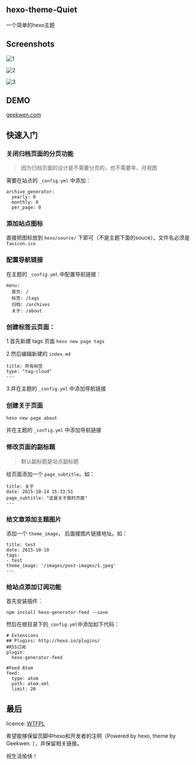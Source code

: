 ## hexo-theme-Quiet

一个简单的hexo主题

## Screenshots

![1](https://raw.githubusercontent.com/geekwen/hexo-theme-Quiet/master/screenshot/1.png)

![2](https://raw.githubusercontent.com/geekwen/hexo-theme-Quiet/master/screenshot/2.png)

![3](https://raw.githubusercontent.com/geekwen/hexo-theme-Quiet/master/screenshot/3.png)

## DEMO

[geekwen.com](http://geekwen.com)

## 快速入门

### 关闭归档页面的分页功能

> 因为归档页面的设计是不需要分页的，也不需要年、月视图

需要在站点的 `_config.yml` 中添加：

```
archive_generator:
  yearly: 0
  monthly: 0
  per_page: 0
```

### 添加站点图标

直接把图标放到 ```hexo/source/``` 下即可（不是主题下面的souce）。文件名必须是 ```favicon.ico```

### 配置导航链接

在主题的 `_config.yml` 中配置导航链接：

```
menu:
  首页: /
  标签: /tags
  归档: /archives
  关于: /about
```

### 创建标签云页面：

1.首先新建 tags 页面
``` hexo new page tags ```

2.然后编辑新建的 ```index.md```
```
title: 所有标签
type: "tag-cloud"
---
```

3.并在主题的 ```_config.yml``` 中添加导航链接

### 创建关于页面

``` hexo new page about ```

并在主题的 ```_config.yml``` 中添加导航链接

### 修改页面的副标题

> 默认副标题是站点副标题

给页面添加一个 ```page_subtitle```。如：   

```
title: 关于
date: 2015-10-14 15:33:51
page_subtitle: "这是关于我的页面"
---
```

### 给文章添加主题图片

添加一个 ```theme_image```， 后面接图片链接地址。如：
```
title: test
date: 2015-10-10
tags:
- test
theme_image: '/images/post-images/1.jpeg'
---
```

### 给站点添加订阅功能

首先安装插件：

```npm install hexo-generator-feed --save```

然后在根目录下的```_config.yml```中添加如下代码：

```
# Extensions
## Plugins: http://hexo.io/plugins/
#RSS订阅
plugin:
  hexo-generator-feed

#Feed Atom
feed:
  type: atom
  path: atom.xml
  limit: 20
```
## 最后

licence: [WTFPL](https://github.com/anak10thn/WTFPL)

希望能够保留页脚中hexo和开发者的注明（Powered by hexo, theme by Geekwen. ），并保留相关链接。

祝生活愉快！
